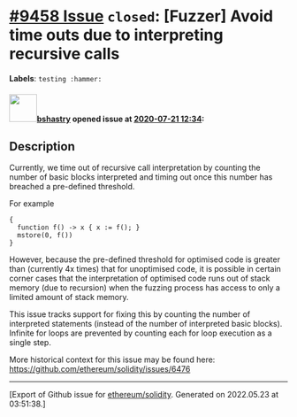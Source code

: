 # [\#9458 Issue](https://github.com/ethereum/solidity/issues/9458) `closed`: [Fuzzer] Avoid time outs due to interpreting recursive calls
**Labels**: `testing :hammer:`


#### <img src="https://avatars.githubusercontent.com/u/2388185?v=4" width="50">[bshastry](https://github.com/bshastry) opened issue at [2020-07-21 12:34](https://github.com/ethereum/solidity/issues/9458):

## Description

Currently, we time out of recursive call interpretation by counting the number of basic blocks interpreted and timing out once this number has breached a pre-defined threshold.

For example

```
{
  function f() -> x { x := f(); }
  mstore(0, f())
}
```

However, because the pre-defined threshold for optimised code is greater than (currently 4x times) that for unoptimised code, it is possible in certain corner cases that the interpretation of optimised code runs out of stack memory (due to recursion) when the fuzzing process has access to only a limited amount of stack memory.

This issue tracks support for fixing this by counting the number of interpreted statements (instead of the number of interpreted basic blocks). Infinite for loops are prevented by counting each for loop execution as a single step.

More historical context for this issue may be found here: https://github.com/ethereum/solidity/issues/6476




-------------------------------------------------------------------------------



[Export of Github issue for [ethereum/solidity](https://github.com/ethereum/solidity). Generated on 2022.05.23 at 03:51:38.]
